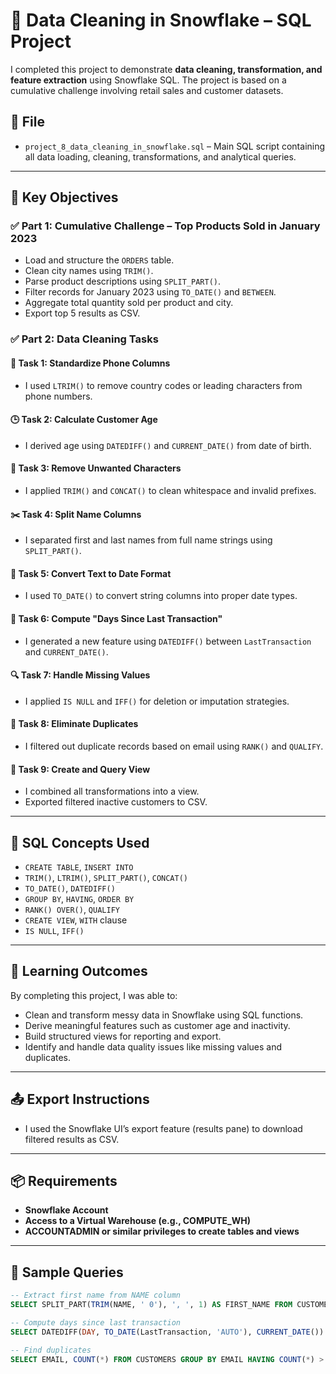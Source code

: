 # 🧹 Data Cleaning in Snowflake – SQL Project

I completed this project to demonstrate **data cleaning, transformation, and feature extraction** using Snowflake SQL. The project is based on a cumulative challenge involving retail sales and customer datasets.

## 📁 File

- `project_8_data_cleaning_in_snowflake.sql` – Main SQL script containing all data loading, cleaning, transformations, and analytical queries.

---

## 📌 Key Objectives

### ✅ Part 1: Cumulative Challenge – Top Products Sold in January 2023
- Load and structure the `ORDERS` table.
- Clean city names using `TRIM()`.
- Parse product descriptions using `SPLIT_PART()`.
- Filter records for January 2023 using `TO_DATE()` and `BETWEEN`.
- Aggregate total quantity sold per product and city.
- Export top 5 results as CSV.

### ✅ Part 2: Data Cleaning Tasks

#### 🔢 Task 1: Standardize Phone Columns
- I used `LTRIM()` to remove country codes or leading characters from phone numbers.

#### 🕒 Task 2: Calculate Customer Age
- I derived age using `DATEDIFF()` and `CURRENT_DATE()` from date of birth.

#### 🧹 Task 3: Remove Unwanted Characters
- I applied `TRIM()` and `CONCAT()` to clean whitespace and invalid prefixes.

#### ✂️ Task 4: Split Name Columns
- I separated first and last names from full name strings using `SPLIT_PART()`.

#### 📅 Task 5: Convert Text to Date Format
- I used `TO_DATE()` to convert string columns into proper date types.

#### 📆 Task 6: Compute "Days Since Last Transaction"
- I generated a new feature using `DATEDIFF()` between `LastTransaction` and `CURRENT_DATE()`.

#### 🔍 Task 7: Handle Missing Values
- I applied `IS NULL` and `IFF()` for deletion or imputation strategies.

#### 🧬 Task 8: Eliminate Duplicates
- I filtered out duplicate records based on email using `RANK()` and `QUALIFY`.

#### 💾 Task 9: Create and Query View
- I combined all transformations into a view.
- Exported filtered inactive customers to CSV.

---

## 🧰 SQL Concepts Used

- `CREATE TABLE`, `INSERT INTO`
- `TRIM()`, `LTRIM()`, `SPLIT_PART()`, `CONCAT()`
- `TO_DATE()`, `DATEDIFF()`
- `GROUP BY`, `HAVING`, `ORDER BY`
- `RANK() OVER()`, `QUALIFY`
- `CREATE VIEW`, `WITH` clause
- `IS NULL`, `IFF()`

---

## 🧠 Learning Outcomes

By completing this project, I was able to:

- Clean and transform messy data in Snowflake using SQL functions.
- Derive meaningful features such as customer age and inactivity.
- Build structured views for reporting and export.
- Identify and handle data quality issues like missing values and duplicates.

---

## 📤 Export Instructions

- I used the Snowflake UI’s export feature (results pane) to download filtered results as CSV.

---

## 📦 Requirements

- **Snowflake Account**
- **Access to a Virtual Warehouse (e.g., COMPUTE_WH)**
- **ACCOUNTADMIN or similar privileges to create tables and views**

---

## 🧪 Sample Queries

```sql
-- Extract first name from NAME column
SELECT SPLIT_PART(TRIM(NAME, ' 0'), ', ', 1) AS FIRST_NAME FROM CUSTOMERS;

-- Compute days since last transaction
SELECT DATEDIFF(DAY, TO_DATE(LastTransaction, 'AUTO'), CURRENT_DATE()) AS DaysSinceLastTrans FROM CUSTOMERS;

-- Find duplicates
SELECT EMAIL, COUNT(*) FROM CUSTOMERS GROUP BY EMAIL HAVING COUNT(*) > 1;
